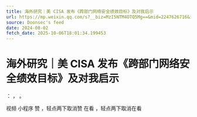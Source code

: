 ```yaml
---
title: 海外研究｜美 CISA 发布《跨部门网络安全绩效目标》及对我启示
url: https://mp.weixin.qq.com/s?__biz=MzI5NTM4OTQ5Mg==&mid=2247626716&idx=5&sn=740eea2dfb7f16cccb86155e0d92f252
source: Doonsec's feed
date: 2024-08-02
fetch_date: 2025-10-06T18:01:34.199453
---
```


# 海外研究｜美 CISA 发布《跨部门网络安全绩效目标》及对我启示

：
，
。

视频
小程序
赞
，轻点两下取消赞
在看
，轻点两下取消在看